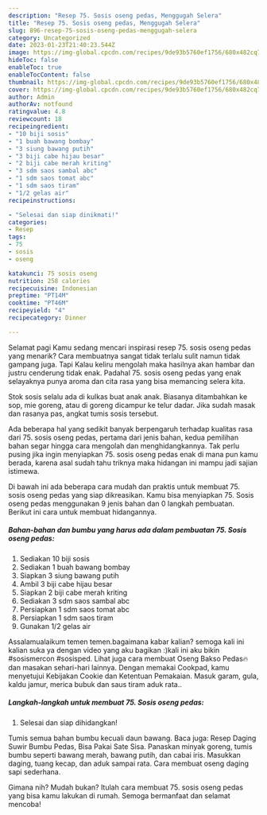 ```yaml
---
description: "Resep 75. Sosis oseng pedas, Menggugah Selera"
title: "Resep 75. Sosis oseng pedas, Menggugah Selera"
slug: 896-resep-75-sosis-oseng-pedas-menggugah-selera
category: Uncategorized
date: 2023-01-23T21:40:23.544Z
image: https://img-global.cpcdn.com/recipes/9de93b5760ef1756/680x482cq70/75-sosis-oseng-pedas-foto-resep-utama.jpg
hideToc: false
enableToc: true
enableTocContent: false
thumbnail: https://img-global.cpcdn.com/recipes/9de93b5760ef1756/680x482cq70/75-sosis-oseng-pedas-foto-resep-utama.jpg
cover: https://img-global.cpcdn.com/recipes/9de93b5760ef1756/680x482cq70/75-sosis-oseng-pedas-foto-resep-utama.jpg
author: Admin
authorAv: notfound
ratingvalue: 4.8
reviewcount: 18
recipeingredient:
- "10 biji sosis"
- "1 buah bawang bombay"
- "3 siung bawang putih"
- "3 biji cabe hijau besar"
- "2 biji cabe merah kriting"
- "3 sdm saos sambal abc"
- "1 sdm saos tomat abc"
- "1 sdm saos tiram"
- "1/2 gelas air"
recipeinstructions:

- "Selesai dan siap dinikmati!"
categories:
- Resep
tags:
- 75
- sosis
- oseng

katakunci: 75 sosis oseng 
nutrition: 258 calories
recipecuisine: Indonesian
preptime: "PT14M"
cooktime: "PT46M"
recipeyield: "4"
recipecategory: Dinner

---
```



Selamat pagi Kamu sedang mencari inspirasi resep 75. sosis oseng pedas yang menarik? Cara membuatnya sangat tidak terlalu sulit namun tidak gampang juga. Tapi Kalau keliru mengolah maka hasilnya akan hambar dan justru cenderung tidak enak. Padahal 75. sosis oseng pedas yang enak selayaknya punya aroma dan cita rasa yang bisa memancing selera kita.


Stok sosis selalu ada di kulkas buat anak anak. Biasanya ditambahkan ke sop, mie goreng, atau di goreng dicampur ke telur dadar. Jika sudah masak dan rasanya pas, angkat tumis sosis tersebut.

Ada beberapa hal yang sedikit banyak berpengaruh terhadap kualitas rasa dari 75. sosis oseng pedas, pertama dari jenis bahan, kedua pemilihan bahan segar hingga cara mengolah dan menghidangkannya. Tak perlu pusing jika ingin menyiapkan 75. sosis oseng pedas enak di mana pun kamu berada, karena asal sudah tahu triknya maka hidangan ini mampu jadi sajian istimewa.


Di bawah ini ada beberapa cara mudah dan praktis untuk membuat 75. sosis oseng pedas yang siap dikreasikan. Kamu bisa menyiapkan 75. Sosis oseng pedas menggunakan 9 jenis bahan dan 0 langkah pembuatan. Berikut ini cara untuk membuat hidangannya.

<!--inarticleads1-->

##### Bahan-bahan dan bumbu yang harus ada dalam pembuatan 75. Sosis oseng pedas:

1. Sediakan 10 biji sosis
1. Sediakan 1 buah bawang bombay
1. Siapkan 3 siung bawang putih
1. Ambil 3 biji cabe hijau besar
1. Siapkan 2 biji cabe merah kriting
1. Sediakan 3 sdm saos sambal abc
1. Persiapkan 1 sdm saos tomat abc
1. Persiapkan 1 sdm saos tiram
1. Gunakan 1/2 gelas air


Assalamualaikum temen temen.bagaimana kabar kalian? semoga kali ini kalian suka ya dengan video yang aku bagikan :)kali ini aku bikin #sosismercon #sosisped. Lihat juga cara membuat Oseng Bakso Pedas🔥 dan masakan sehari-hari lainnya. Dengan memakai Cookpad, kamu menyetujui Kebijakan Cookie dan Ketentuan Pemakaian. Masuk garam, gula, kaldu jamur, merica bubuk dan saus tiram aduk rata.. 

<!--inarticleads2-->

##### Langkah-langkah untuk membuat 75. Sosis oseng pedas:


1. Selesai dan siap dihidangkan!

Tumis semua bahan bumbu kecuali daun bawang. Baca juga: Resep Daging Suwir Bumbu Pedas, Bisa Pakai Sate Sisa. Panaskan minyak goreng, tumis bumbu seperti bawang merah, bawang putih, dan cabai iris. Masukkan daging, tuang kecap, dan aduk sampai rata. Cara membuat oseng daging sapi sederhana. 

Gimana nih? Mudah bukan? Itulah cara membuat 75. sosis oseng pedas yang bisa kamu lakukan di rumah. Semoga bermanfaat dan selamat mencoba!
